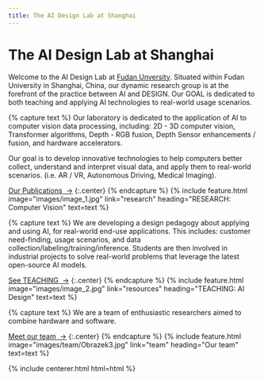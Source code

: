 ```yaml
---
title: The AI Design Lab at Shanghai
---
```



# The AI Design Lab at Shanghai

Welcome to the AI Design Lab at [Fudan Unversity](https://sme.fudan.edu.cn/). Situated within Fudan University in Shanghai, China, our dynamic research group is at the forefront of the practice between AI and DESIGN.  Our GOAL is dedicated to both teaching and applying AI technologies to real-world usage scenarios. 


<!-- section break -->

{% capture text %}
Our laboratory is dedicated to the application of AI to computer vision data processing, including: 2D - 3D computer vision, Transformer algorithms, Depth - RGB fusion, Depth Sensor enhancements / fusion, and hardware accelerators. 

Our goal is to develop innovative technologies to help computers better collect, understand and interpret visual data, and apply them to  real-world scenarios. (i.e. AR / VR, Autonomous Driving, Medical Imaging).

[Our Publications &nbsp;→](research)
{:.center}
{% endcapture %}
{%
  include feature.html
  image="images/image_1.jpg"
  link="research"
  heading="RESEARCH: Computer Vision"
  text=text
%}

{% capture text %}
We are developing a design pedagogy about applying and using AI, for real-world end-use applications.  This includes: customer need-finding, 
usage scenarios, and data collection/labeling/training/inference.  Students are then involved in industrial projects to solve real-world
problems that leverage the latest open-source AI models. 

[See TEACHING &nbsp;→](https://github.com/PatrickAIlab/)
{:.center}
{% endcapture %}
{%
  include feature.html
  image="images/image_2.jpg"
  link="resources"
  heading="TEACHING: AI Design"
  text=text
%}

{% capture text %}
We are a team of enthusiastic researchers aimed to combine hardware and software.

[Meet our team &nbsp;→](team)
{:.center}
{% endcapture %}
{%
  include feature.html
  image="images/team/Obrazek3.jpg"
  link="team"
  heading="Our team"
  text=text
%}



{% include centerer.html html=html %}
